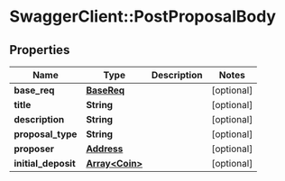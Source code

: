 # SwaggerClient::PostProposalBody

## Properties
Name | Type | Description | Notes
------------ | ------------- | ------------- | -------------
**base_req** | [**BaseReq**](BaseReq.md) |  | [optional] 
**title** | **String** |  | [optional] 
**description** | **String** |  | [optional] 
**proposal_type** | **String** |  | [optional] 
**proposer** | [**Address**](Address.md) |  | [optional] 
**initial_deposit** | [**Array&lt;Coin&gt;**](Coin.md) |  | [optional] 


